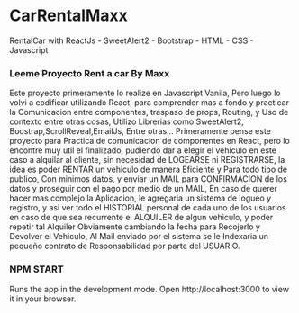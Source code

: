 # CarRentalMaxx
RentalCar with ReactJs - SweetAlert2 - Bootstrap - HTML - CSS - Javascript


### Leeme Proyecto Rent a car By Maxx

Este proyecto primeramente lo realize en Javascript Vanila, Pero luego lo volvi a codificar utilizando React, para comprender mas a fondo y practicar
la Comunicacion entre componentes, traspaso de props, Routing, y Uso de contexto entre otras cosas, Utilizo Librerias como SweetAlert2, Boostrap,ScrollReveal,EmailJs, Entre otras...
Primeramente pense este proyecto para Practica de comunicacion de componentes en React, pero lo encontre muy util el finalizado,
pudiendo dar a elegir el vehiculo en este caso a alquilar al cliente, sin necesidad de LOGEARSE ni REGISTRARSE, la idea es poder RENTAR un vehiculo de manera Eficiente y
Para todo tipo de publico, Con minimos datos, y enviar un MAIL para CONFIRMACION de los datos y proseguir con el pago por medio de un MAIL, En caso de querer hacer
mas complejo la Aplicacion, le agregaria un sistema de logueo y registro, y asi ver todo el HISTORIAL personal de cada uno de los usuarios en caso de que sea 
recurrente el ALQUILER de algun vehiculo, y poder repetir tal Alquiler Obviamente cambiando la fecha para Recojerlo y Devolver el Vehiculo, Al Mail enviado por el sistema
se le Indexaria un pequeño contrato de Responsabilidad por parte del USUARIO.

### NPM START
Runs the app in the development mode.
Open http://localhost:3000 to view it in your browser.
